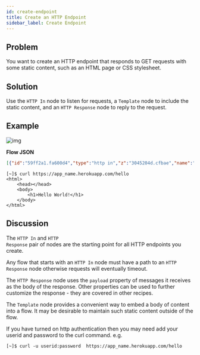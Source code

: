```yaml
---
id: create-endpoint
title: Create an HTTP Endpoint
sidebar_label: Create Endpoint
---
```


## Problem

You want to create an HTTP endpoint that responds to GET requests with some static
content, such as an HTML page or CSS stylesheet.

## Solution

Use the <code class="node">HTTP In</code> node to listen for requests, a
<code class="node">Template</code> node to include the static content, and an 
<code class="node">HTTP Response</code> node to reply to the request.

## Example

![img](/assets/docs/http-endpoints/create-an-http-endpoint.png)

<b>Flow JSON</b>

~~~json
[{"id":"59ff2a1.fa600d4","type":"http in","z":"3045204d.cfbae","name":"","url":"/hello","method":"get","swaggerDoc":"","x":100,"y":80,"wires":[["54c1e70d.ab3e18"]]},{"id":"54c1e70d.ab3e18","type":"template","z":"3045204d.cfbae","name":"page","field":"payload","fieldType":"msg","format":"handlebars","syntax":"mustache","template":"<html>\n    <head></head>\n    <body>\n        <h1>Hello World!</h1>\n    </body>\n</html>","x":250,"y":80,"wires":[["266c286f.d993d8"]]},{"id":"266c286f.d993d8","type":"http response","z":"3045204d.cfbae","name":"","x":390,"y":80,"wires":[]}]
~~~

~~~text
[~]$ curl https://app_name.herokuapp.com/hello
<html>
    <head></head>
    <body>
        <h1>Hello World!</h1>
    </body>
</html>
~~~

## Discussion

The <code class="node">HTTP In</code> and <code class="node">HTTP Response</code>
pair of nodes are the starting point for all HTTP endpoints you create.

Any flow that starts with an <code class="node">HTTP In</code> node must have a
path to an <code class="node">HTTP Response</code> node otherwise requests will
eventually timeout.

The <code class="node">HTTP Response</code> node uses the `payload` property of
messages it receives as the body of the response. Other properties can be used to
further customize the response - they are covered in other recipes.

The <code class="node">Template</code> node provides a convenient way to embed
a body of content into a flow. It may be desirable to maintain such static content
outside of the flow.

If you have turned on http authentication then you may need add your userid and password
to the curl command. e.g.

~~~text
[~]$ curl -u userid:password  https://app_name.herokuapp.com/hello 
~~~